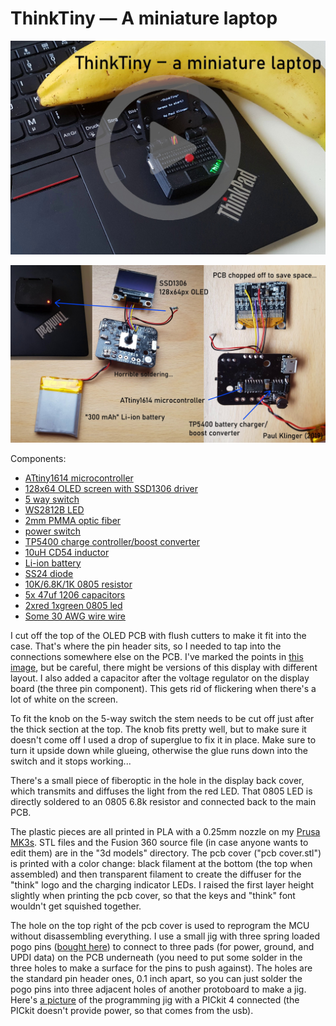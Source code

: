 # ThinkTiny — A miniature laptop


[![](../thinktiny_video_link_image.jpg)](https://youtu.be/rgKiFqHrE0A "Project video")

![internals](internals.jpg)

Components:
- [ATtiny1614 microcontroller](https://octopart.com/attiny1614-ssfr-microchip-82181131)
- [128x64 OLED screen with SSD1306 driver](https://www.aliexpress.com/item/Free-Shipping-White-Blue-Whiteand-Blue-color-0-96-inch-128X64-OLED-Display-Module-For-arduino/32713614136.html)
- [5 way switch](https://www.aliexpress.com/item/32807613480.html)
- [WS2812B LED](https://www.aliexpress.com/item/100pcs-DC5V-WS2812B-4Pins-5050-SMD-with-Built-in-WS2811-IC-Individually-Addressable-Digital-RGB-LED/32542036874.html)
- [2mm PMMA optic fiber](https://www.aliexpress.com/item/5mX-Transparent-side-glow-plastic-PMMA-fiber-optic-cable-solid-core-optic-cable-diameter-2mm-3mm/32807597828.html)
- [power switch](https://www.aliexpress.com/item/32967873133.html)
- [TP5400 charge controller/boost converter](https://www.aliexpress.com/item/32869425291.html)
- [10uH CD54 inductor](https://www.aliexpress.com/item/32956022325.html)
- [Li-ion battery](https://www.aliexpress.com/item/32954488360.html)
- [SS24 diode](https://www.aliexpress.com/item/32904408053.html)
- [10K/6.8K/1K 0805 resistor](https://www.aliexpress.com/item/32880368264.html)
- [5x 47uf 1206 capacitors](https://www.aliexpress.com/item/32373728015.html)
- [2xred 1xgreen 0805 led](https://www.aliexpress.com/item/32816842323.html)
- [Some 30 AWG wire wire](https://www.aliexpress.com/item/30-AWG-Wrapping-Wire-0-25mm-Tin-Plated-Copper-8-Colored-Wire-Wrap-Insulation-Test-Cable/32907507087.html)

I cut off the top of the OLED PCB with flush cutters to make it fit into the case. That's where the pin header sits, so I needed to tap into the connections somewhere else on the PCB. I've marked the points in [this image](black_oled_pin_connection_points.jpg), but be careful, there might be versions of this display with different layout. I also added a capacitor after the voltage regulator on the display board (the three pin component). This gets rid of flickering when there's a lot of white on the screen.

To fit the knob on the 5-way switch the stem needs to be cut off just after the thick section at the top. The knob fits pretty well, but to make sure it doesn't come off I used a drop of superglue to fix it in place. Make sure to turn it upside down while glueing, otherwise the glue runs down into the switch and it stops working...

There's a small piece of fiberoptic in the hole in the display back cover, which transmits and diffuses the light from the red LED. That 0805 LED is directly soldered to an 0805 6.8k resistor and connected back to the main PCB.

The plastic pieces are all printed in PLA with a 0.25mm nozzle on my [Prusa MK3s](https://shop.prusa3d.com/en/3d-printers/180-original-prusa-i3-mk3-kit.html#). STL files and the Fusion 360 source file (in case anyone wants to edit them) are in the "3d models" directory. The pcb cover ("pcb cover.stl") is printed with a color change: black filament at the bottom (the top when assembled) and then transparent filament to create the diffuser for the "think" logo and the charging indicator LEDs. I raised the first layer height slightly when printing the pcb cover, so that the keys and "think" font wouldn't get squished together.

The hole on the top right of the pcb cover is used to reprogram the MCU without disassembling everything. I use a small jig with three spring loaded pogo pins ([bought here](https://www.aliexpress.com/item/50pcs-set-New-P75-B1-Dia-1-02mm-100g-Cusp-Spear-Spring-Loaded-Test-Probes-Pogo/32767984398.html)) to connect to three pads (for power, ground, and UPDI data) on the PCB underneath (you need to put some solder in the three holes to make a surface for the pins to push against). The holes are the standard pin header ones, 0.1 inch apart, so you can just solder the pogo pins into three adjacent holes of another protoboard to make a jig. Here's [a picture](https://raw.githubusercontent.com/PaulKlinger/ndice/master/programming_jig.jpg) of the programming jig with a PICkit 4 connected (the PICkit doesn't provide power, so that comes from the usb).
